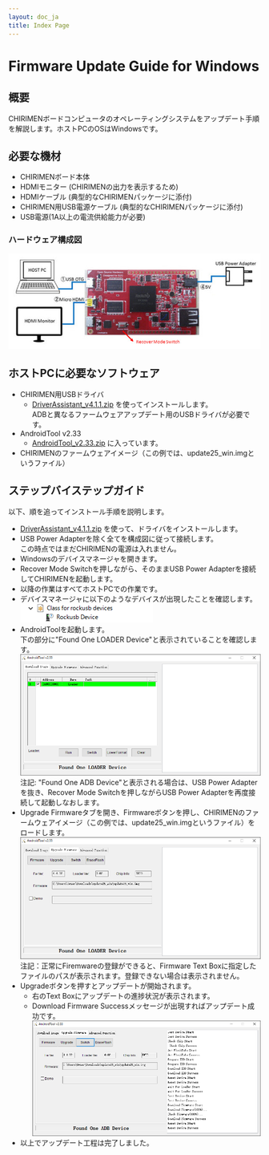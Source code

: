 ```yaml
---
layout: doc_ja
title: Index Page
---
```

# Firmware Update Guide for Windows

## 概要
CHIRIMENボードコンピュータのオペレーティングシステムをアップデート手順を解説します。ホストPCのOSはWindowsです。

## 必要な機材
- CHIRIMENボード本体
- HDMIモニター (CHIRIMENの出力を表示するため)
- HDMIケーブル (典型的なCHIRIMENパッケージに添付)
- CHIRIMEN用USB電源ケーブル (典型的なCHIRIMENパッケージに添付)
- USB電源(1A以上の電流供給能力が必要)

### ハードウェア構成図
![chirimen_fwup_conf](../images/chirimen_fwup_conf.jpg) 

## ホストPCに必要なソフトウェア
- CHIRIMEN用USBドライバ
  - [DriverAssistant_v4.1.1.zip](https://github.com/MozOpenHard/CHIRIMEN-tools/blob/master/DriverAssistant_v4.1.1.zip) を使ってインストールします。  
ADBと異なるファームウェアアップデート用のUSBドライバが必要です。
- AndroidTool v2.33
  - [AndroidTool_v2.33.zip](https://github.com/MozOpenHard/CHIRIMEN-tools/blob/master/AndroidTool_v2.33.zip) に入っています。
- CHIRIMENのファームウェアイメージ（この例では、update25_win.imgというファイル）

## ステップバイステップガイド
以下、順を追ってインストール手順を説明します。

- [DriverAssistant_v4.1.1.zip](https://github.com/MozOpenHard/CHIRIMEN-tools/blob/master/DriverAssistant_v4.1.1.zip) を使って、ドライバをインストールします。
- USB Power Adapterを除く全てを構成図に従って接続します。  
この時点ではまだCHIRIMENの電源は入れません。
- Windowsのデバイスマネージャを開きます。
- Recover Mode Switchを押しながら、そのままUSB Power Adapterを接続してCHIRIMENを起動します。
- 以降の作業はすべてホストPCでの作業です。
- デバイスマネージャに以下のようなデバイスが出現したことを確認します。  
![AndroidTool3](../images/AndroidTool3.png) 
- AndroidToolを起動します。  
下の部分に"Found One LOADER Device"と表示されていることを確認します。
![AndroidTool2](../images/AndroidTool2.png)   
注記: "Found One ADB Device"と表示される場合は、USB Power Adapterを抜き、Recover Mode Switchを押しながらUSB Power Adapterを再度接続して起動しなおします。
- Upgrade Firmwareタブを開き、Firmwareボタンを押し、CHIRIMENのファームウェアイメージ（この例では、update25_win.imgというファイル）をロードします。  
![AndroidTool4](../images/AndroidTool4.png)   
注記：正常にFiremwareの登録ができると、Firmware Text Boxに指定したファイルのパスが表示されます。登録できない場合は表示されません。
- Upgradeボタンを押すとアップデートが開始されます。
  - 右のText Boxにアップデートの進捗状況が表示されます。
  - Download Firmware Successメッセージが出現すればアップデート成功です。  
![AndroidTool5](../images/AndroidTool5.png) 
- 以上でアップデート工程は完了しました。
